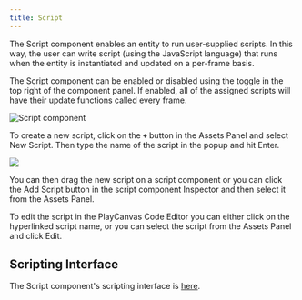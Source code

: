 ```yaml
---
title: Script
---
```


The Script component enables an entity to run user-supplied scripts. In this way, the user can write script (using the JavaScript language) that runs when the entity is instantiated and updated on a per-frame basis.

The Script component can be enabled or disabled using the toggle in the top right of the component panel. If enabled, all of the assigned scripts will have their update functions called every frame.

![Script component](/images/user-manual/scenes/components/component-script.png)

To create a new script, click on the **`+`** button in the Assets Panel and select New Script. Then type the name of the script in the popup and hit Enter.

<img loading="lazy" src="/images/user-manual/scenes/components/new-script.jpg" />

You can then drag the new script on a script component or you can click the Add Script button in the script component Inspector and then select it from the Assets Panel.

To edit the script in the PlayCanvas Code Editor you can either click on the hyperlinked script name, or you can select the script from the Assets Panel and click Edit.

## Scripting Interface

The Script component's scripting interface is [here][2].

[2]: https://api.playcanvas.com/classes/Engine.ScriptComponent.html
